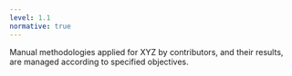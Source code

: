 ```yaml
---
level: 1.1
normative: true
---
```


Manual methodologies applied for XYZ by contributors, and their results, are managed according to specified objectives.
